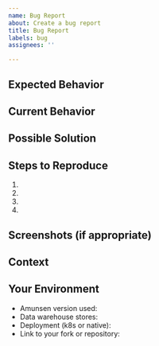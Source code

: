 ```yaml
---
name: Bug Report
about: Create a bug report
title: Bug Report
labels: bug
assignees: ''

---
```


<!--- Provide a general summary of the issue in the Title above -->
<!--- Look through existing open and closed issues to see if someone has reported the issue before -->

## Expected Behavior
<!--- Tell us what should happen -->

## Current Behavior
<!--- Tell us what happens instead of the expected behavior -->

## Possible Solution
<!--- Not obligatory, but suggest a fix/reason for the bug -->

## Steps to Reproduce
<!--- Provide a link to a live example, or an unambiguous set of steps to -->
<!--- reproduce this bug. Include code to reproduce, if relevant -->
1.
2.
3.
4.

## Screenshots (if appropriate)

## Context
<!--- How has this issue affected you? -->
<!--- Providing context helps us come up with a solution that is most useful in the real world -->

## Your Environment
<!--- Include as many relevant details about the environment you experienced the bug in -->
* Amunsen version used:
* Data warehouse stores:
* Deployment (k8s or native):
* Link to your fork or repository: